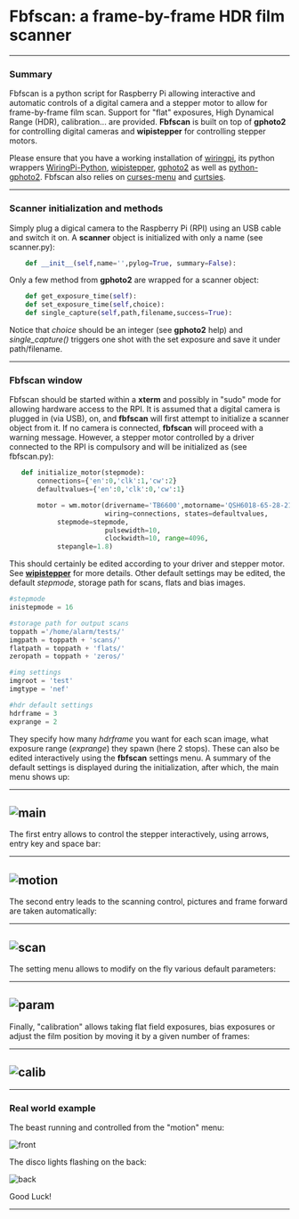 # Fbfscan: a frame-by-frame HDR film scanner

---

### Summary

Fbfscan is a python script for Raspberry Pi allowing interactive and
automatic controls of a digital camera and a stepper motor to allow
for frame-by-frame film scan. Support for "flat" exposures, High Dynamical
Range (HDR), calibration... are provided. **Fbfscan** is built on top of
**gphoto2** for controlling digital cameras and **wipistepper** for
controlling stepper motors.

Please ensure that you have a working installation of
[wiringpi](http://wiringpi.com/), its python wrappers
[WiringPi-Python](https://github.com/WiringPi/WiringPi-Python),
[wipistepper](https://github.com/eatdust/wipistepper),
[gphoto2](https://github.com/gphoto/gphoto2) as well as
[python-gphoto2](https://github.com/jim-easterbrook/python-gphoto2). Fbfscan
also relies on
[curses-menu](https://github.com/pmbarrett314/curses-menu) and
[curtsies](https://github.com/bpython/curtsies).

---

### Scanner initialization and methods

Simply plug a digical camera to the Raspberry Pi (RPI) using an USB
cable and switch it on. A **scanner** object is initialized with only
a name (see scanner.py):

```python
    def __init__(self,name='',pylog=True, summary=False):
```

Only a few method from **gphoto2** are wrapped for a scanner object:

```python
    def get_exposure_time(self):
    def set_exposure_time(self,choice):
    def single_capture(self,path,filename,success=True):
```

Notice that *choice* should be an integer (see **gphoto2** help) and
*single_capture()* triggers one shot with the set exposure and save it
under path/filename.

---

### Fbfscan window

Fbfscan should be started within a **xterm** and possibly in "sudo"
mode for allowing hardware access to the RPI. It is assumed that a
digital camera is plugged in (via USB), on, and **fbfscan** will first
attempt to initialize a scanner object from it. If no camera is
connected, **fbfscan** will proceed with a warning message. However, a
stepper motor controlled by a driver connected to the RPI is
compulsory and will be initialized as (see fbfscan.py):

```python
   def initialize_motor(stepmode):
       connections={'en':0,'clk':1,'cw':2}
       defaultvalues={'en':0,'clk':0,'cw':1}

       motor = wm.motor(drivername='TB6600',motorname='QSH6018-65-28-210',
                        wiring=connections, states=defaultvalues,
			stepmode=stepmode,
                        pulsewidth=10,
                        clockwidth=10, range=4096,
			stepangle=1.8)
```					      

This should certainly be edited according to your driver and stepper
motor. See [**wipistepper**](https://github.com/eatdust/wipistepper)
for more details. Other default settings may be edited, the default
*stepmode*, storage path for scans, flats and bias images.

```python
#stepmode
inistepmode = 16

#storage path for output scans
toppath ='/home/alarm/tests/'
imgpath = toppath + 'scans/'
flatpath = toppath + 'flats/'
zeropath = toppath + 'zeros/'

#img settings
imgroot = 'test'
imgtype = 'nef'

#hdr default settings
hdrframe = 3
exprange = 2

```

They specify how many *hdrframe* you want for each scan image, what
exposure range (*exprange*) they spawn (here 2 stops). These can also
be edited interactively using the **fbfscan** settings menu. A summary
of the default settings is displayed during the initialization, after
which, the main menu shows up:

---
![main](/docs/main_menu.png?raw=true)
---

The first entry allows to control the stepper interactively, using
arrows, entry key and space bar:

---
![motion](/docs/motion_controls.png?raw=true)
---

The second entry leads to the scanning control, pictures and frame
forward are taken automatically:

---
![scan](/docs/scan_controls.png?raw=true)
---

The setting menu allows to modify on the fly various default
parameters:

---
![param](/docs/params_menu.png?raw=true)
---

Finally, "calibration" allows taking flat field exposures, bias
exposures or adjust the film position by moving it by a given number
of frames:

---
![calib](/docs/calibs_menu.png?raw=true)
---

---

### Real world example

The beast running and controlled from the "motion" menu:

![front](/docs/scannerfront.jpg)

The disco lights flashing on the back:

![back](/docs/scannerback.jpg)

Good Luck!

---
